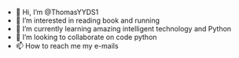- 👋 Hi, I’m @ThomasYYDS1
- 👀 I’m interested in reading book and running
- 🌱 I’m currently learning amazing intelligent technology and Python
- 💞️ I’m looking to collaborate on code python
- 📫 How to reach me my e-mails

<!---
ThomasYYDS1/ThomasYYDS1 is a ✨ special ✨ repository because its `README.md` (this file) appears on your GitHub profile.
You can click the Preview link to take a look at your changes.
--->
